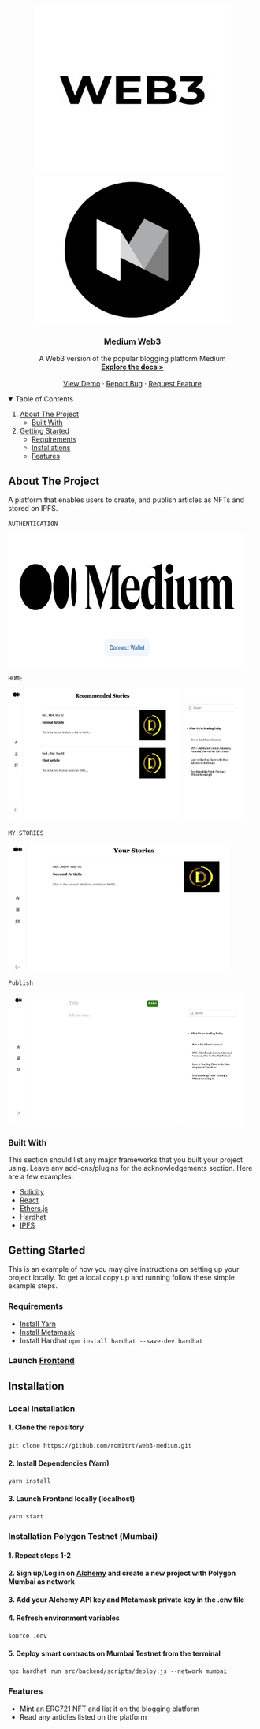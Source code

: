<!-- PROJECT LOGO -->
<br />
<p align="center">
  <a href="https://github.com/rom1trt/nft-marketplace">
    <img src="img/web3.png" alt="Logo" width="400" height="340">
    <img src="img/mediumLogo.png" alt="Logo" width="400" height="300">
  </a>

  <h3 align="center">Medium Web3</h3>

  <p align="center">
    A Web3 version of the popular blogging platform Medium
    <br />
    <a href="https://github.com/rom1trt/web3-medium"><strong>Explore the docs »</strong></a>
    <br />
    <br />
    <a href="https://github.com/rom1trt/web3-medium">View Demo</a>
    ·
    <a href="https://github.com/rom1trt/web3-medium/issues">Report Bug</a>
    ·
    <a href="https://github.com/rom1trt/web3-medium/issues">Request Feature</a>
  </p>
</p>

<!-- TABLE OF CONTENTS -->
<details open="open">
  <summary>Table of Contents</summary>
  <ol>
    <li>
      <a href="#about-the-project">About The Project</a>
      <ul>
        <li><a href="#built-with">Built With</a></li>
      </ul>
    </li>
    <li>
      <a href="#getting-started">Getting Started</a>
      <ul>
        <li><a href="#requirements">Requirements</a></li>
        <li><a href="#installations">Installations</a></li>
        <li><a href="#features">Features</a></li>
      </ul>
    </li>
  </ol>
</details>

<!-- ABOUT THE PROJECT -->

## About The Project

A platform that enables users to create, and publish articles as NFTs and stored on IPFS.

```
AUTHENTICATION
```

<img align=top src="img/Auth.png" width="480" height="270"/>

```
HOME
```

<img align=top src="img/Home.png" width="480" height="270"/>
    
````
MY STORIES
````
<img align=top src="img/MyStories.png" width="450" height="260"/>

````
Publish
````
<img align=top src="img/Publish.png" width="480" height="270"/>

### Built With

This section should list any major frameworks that you built your project using. Leave any add-ons/plugins for the acknowledgements section. Here are a few examples.

- [Solidity](https://www.solidity.io/)
- [React](https://reactjs.org/docs/getting-started.html)
- [Ethers.js](https://docs.ethers.io/v5/)
- [Hardhat](https://hardhat.org/)
- [IPFS](https://ipfs.io/)

<!-- GETTING STARTED -->

## Getting Started

This is an example of how you may give instructions on setting up your project locally.
To get a local copy up and running follow these simple example steps.

### Requirements

- [Install Yarn](https://classic.yarnpkg.com/lang/en/docs/install/)
- [Install Metamask](https://metamask.io/)
- Install Hardhat `npm install hardhat --save-dev hardhat`

### Launch [Frontend](https://nft-marketplace-eight-snowy.vercel.app/)

## Installation

### Local Installation

#### 1. Clone the repository

`git clone https://github.com/rom1trt/web3-medium.git`

#### 2. Install Dependencies (Yarn)

`yarn install`

#### 3. Launch Frontend locally (localhost)

`yarn start`

### Installation Polygon Testnet (Mumbai)

#### 1. Repeat steps 1-2

#### 2. Sign up/Log in on [Alchemy](https://www.alchemy.com/) and create a new project with Polygon Mumbai as network

#### 3. Add your Alchemy API key and Metamask private key in the .env file

#### 4. Refresh environment variables

`source .env`

#### 5. Deploy smart contracts on Mumbai Testnet from the terminal

`npx hardhat run src/backend/scripts/deploy.js --network mumbai`

### Features

- Mint an ERC721 NFT and list it on the blogging platform
- Read any articles listed on the platform
